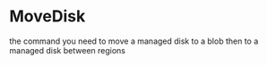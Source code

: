 # MoveDisk
the command you need to move a managed disk to a blob then to a managed disk between regions
